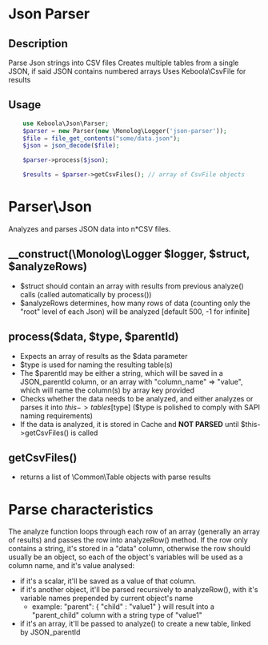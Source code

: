 # Json Parser

## Description
Parse Json strings into CSV files
Creates multiple tables from a single JSON, if said JSON contains numbered arrays
Uses Keboola\CsvFile for results

## Usage

```php
    use Keboola\Json\Parser;
	$parser = new Parser(new \Monolog\Logger('json-parser'));
	$file = file_get_contents("some/data.json");
	$json = json_decode($file);

	$parser->process($json);

	$results = $parser->getCsvFiles(); // array of CsvFile objects
```


# Parser\Json

Analyzes and parses JSON data into n*CSV files.

## __construct(\Monolog\Logger $logger, $struct, $analyzeRows)
- $struct should contain an array with results from previous analyze() calls (called automatically by process())
- $analyzeRows determines, how many rows of data (counting only the "root" level of each Json)  will be analyzed [default 500, -1 for infinite]

## process($data, $type, $parentId)
- Expects an array of results as the $data parameter
- $type is used for naming the resulting table(s)
- The $parentId may be either a string, which will be saved in a JSON_parentId column, or an array with "column_name" => "value", which will name the column(s) by array key provided
- Checks whether the data needs to be analyzed, and either analyzes or parses it into $this->tables[$type] ($type is polished to comply with SAPI naming requirements)
- If the data is analyzed, it is stored in Cache and **NOT PARSED** until $this->getCsvFiles() is called

## getCsvFiles()
- returns a list of \Common\Table objects with parse results

# Parse characteristics
The analyze function loops through each row of an array (generally an array of results) and passes the row into analyzeRow() method. If the row only contains a string, it's stored in a "data" column, otherwise the row should usually be an object, so each of the object's variables will be used as a column name, and it's value analysed:
- if it's a scalar, it'll be saved as a value of that column.
- if it's another object, it'll be parsed recursively to analyzeRow(), with it's variable names prepended by current object's name
	- example:
			"parent": {
				"child" : "value1"
			}
			will result into a "parent_child" column with a string type of "value1"
- if it's an array, it'll be passed to analyze() to create a new table, linked by JSON_parentId
